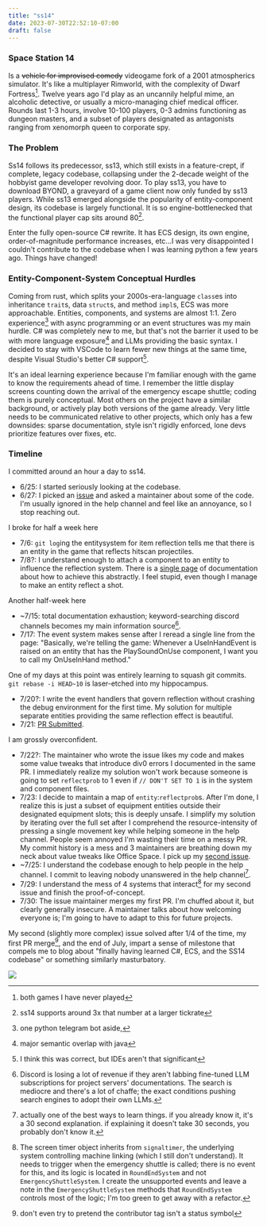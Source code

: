 ```yaml
---
title: "ss14"
date: 2023-07-30T22:52:10-07:00
draft: false
---
```


### Space Station 14

Is a ~~vehicle for improvised comedy~~ videogame fork of a 2001 atmospherics simulator. It's like a multiplayer Rimworld, with the complexity of Dwarf Fortress[^1]. Twelve years ago I'd play as an uncannily helpful mime, an alcoholic detective, or usually a micro-managing chief medical officer. Rounds last 1-3 hours, involve 10-100 players, 0-3 admins functioning as dungeon masters, and a subset of players designated as antagonists ranging from xenomorph queen to corporate spy.

### The Problem

Ss14 follows its predecessor, ss13, which still exists in a feature-crept, if complete, legacy codebase, collapsing under the 2-decade weight of the hobbyist game developer revolving door. To play ss13, you have to download BYOND, a graveyard of a game client now only funded by ss13 players. While ss13 emerged alongside the popularity of entity-component design, its codebase is largely functional. It is so engine-bottlenecked that the functional player cap sits around 80[^7].

Enter the fully open-source C# rewrite. It has ECS design, its own engine, order-of-magnitude performance increases, etc...I was very disappointed I couldn't contribute to the codebase when I was learning python a few years ago. Things have changed!

### Entity-Component-System Conceptual Hurdles

Coming from rust, which splits your 2000s-era-language `class`es into inheritance `trait`s, data `struct`s, and method `impl`s, ECS was more approachable. Entities, components, and systems are almost 1:1. Zero experience[^2] with async programming or an event structures was my main hurdle. C# was completely new to me, but that's not the barrier it used to be with more language exposure[^3] and LLMs providing the basic syntax. I decided to stay with VSCode to learn fewer new things at the same time, despite Visual Studio's better C# support[^4].

It's an ideal learning experience because I'm familiar enough with the game to know the requirements ahead of time. I remember the little display screens counting down the arrival of the emergency escape shuttle; coding them is purely conceptual. Most others on the project have a similar background, or actively play both versions of the game already. Very little needs to be communicated relative to other projects, which only has a few downsides: sparse documentation, style isn't rigidly enforced, lone devs prioritize features over fixes, etc.

### Timeline

I committed around an hour a day to ss14.

- 6/25: I started seriously looking at the codebase.
- 6/27: I picked an [issue](https://github.com/space-wizards/space-station-14/issues/16095) and asked a maintainer about some of the code. I'm usually ignored in the help channel and feel like an annoyance, so I stop reaching out.

I broke for half a week here

- 7/6: `git log`ing the entitysystem for item reflection tells me that there is an entity in the game that reflects hitscan projectiles.
- 7/8?: I understand enough to attach a component to an entity to influence the reflection system. There is a [single page](https://docs.spacestation14.io/en/super-simple-14/bike-horn) of documentation about how to achieve this abstractly. I feel stupid, even though I manage to make an entity reflect a shot.

Another half-week here

- ~7/15: total documentation exhaustion; keyword-searching discord channels becomes my main information source[^5].
- 7/17: The event system makes sense after I reread a single line from the page: "Basically, we're telling the game: Whenever a UseInHandEvent is raised on an entity that has the PlaySoundOnUse component, I want you to call my OnUseInHand method."

One of my days at this point was entirely learning to squash git commits. `git rebase -i HEAD~10` is laser-etched into my hippocampus.

- 7/20?: I write the event handlers that govern reflection without crashing the debug environment for the first time. My solution for multiple separate entities providing the same reflection effect is beautiful.
- 7/21: [PR Submitted](https://github.com/space-wizards/space-station-14/pull/18186).

I am grossly overconfident.

- 7/22?: The maintainer who wrote the issue likes my code and makes some value tweaks that introduce div0 errors I documented in the same PR. I immediately realize my solution won't work because someone is going to set `reflectprob` to 1 even if `// DON'T SET TO 1` is in the system and component files.
- 7/23: I decide to maintain a map of `entity`:`reflectprob`s. After I'm done, I realize this is just a subset of equipment entities outside their designated equipment slots; this is deeply unsafe. I simplify my solution by iterating over the full set after I comprehend the resource-intensity of pressing a single movement key while helping someone in the help channel. People seem annoyed I'm wasting their time on a messy PR. My commit history is a mess and 3 maintainers are breathing down my neck about value tweaks like Office Space. I pick up my [second issue](https://github.com/space-wizards/space-station-14/issues/18249).
- ~7/25: I understand the codebase enough to help people in the help channel. I commit to leaving nobody unanswered in the help channel[^9].
- 7/29: I understand the mess of 4 systems that interact[^6] for my second issue and finish the proof-of-concept.
- 7/30: The issue maintainer merges my first PR. I'm chuffed about it, but clearly generally insecure. A maintainer talks about how welcoming everyone is; I'm going to have to adapt to this for future projects.

My second (slightly more complex) issue solved after 1/4 of the time, my first PR merge[^8], and the end of July, impart a sense of milestone that compels me to blog about "finally having learned C#, ECS, and the SS14 codebase" or something similarly masturbatory.

![](https://media.githubusercontent.com/media/graevy/graevy.github.io/main/static/images/ecs.jpg)

[^1]: both games I have never played

[^2]: one python telegram bot aside,

[^3]: major semantic overlap with java

[^4]: I think this was correct, but IDEs aren't that significant

[^5]: Discord is losing a lot of revenue if they aren't labbing fine-tuned LLM subscriptions for project servers' documentations. The search is mediocre and there's a lot of chaffe; the exact conditions pushing search engines to adopt their own LLMs.

[^6]: The screen timer object inherits from `signaltimer`, the underlying system controlling machine linking (which I still don't understand). It needs to trigger when the emergency shuttle is called; there is no event for this, and its logic is located in `RoundEndSystem` and not `EmergencyShuttleSystem`. I create the unsupported events and leave a note in the `EmergencyShuttleSystem` methods that `RoundEndSystem` controls most of the logic; I'm too green to get away with a refactor.

[^7]: ss14 supports around 3x that number at a larger tickrate

[^8]: don't even try to pretend the contributor tag isn't a status symbol

[^9]: actually one of the best ways to learn things. if you already know it, it's a 30 second explanation. if explaining it doesn't take 30 seconds, you probably don't know it.